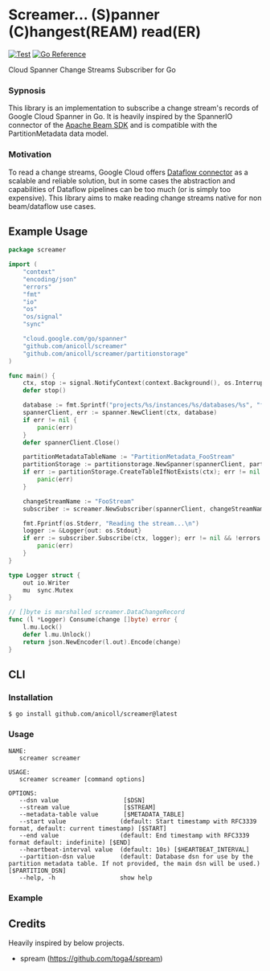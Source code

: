 # Screamer... (S)panner (C)hangest(REAM) read(ER)

[![Test](https://github.com/anicoll/screamer/actions/workflows/go.yml/badge.svg)](https://github.com/anicoll/screamer/actions/workflows/go.yaml)
[![Go Reference](https://pkg.go.dev/badge/github.com/anicoll/screamer.svg)](https://pkg.go.dev/github.com/anicoll/screamer)

Cloud Spanner Change Streams Subscriber for Go

### Sypnosis

This library is an implementation to subscribe a change stream's records of Google Cloud Spanner in Go.
It is heavily inspired by the SpannerIO connector of the [Apache Beam SDK](https://github.com/apache/beam) and is compatible with the PartitionMetadata data model.

### Motivation

To read a change streams, Google Cloud offers [Dataflow connector](https://cloud.google.com/spanner/docs/change-streams/use-dataflow) as a scalable and reliable solution, but in some cases the abstraction and capabilities of Dataflow pipelines can be too much (or is simply too expensive).
This library aims to make reading change streams native for non beam/dataflow use cases.

## Example Usage

```go
package screamer

import (
	"context"
	"encoding/json"
	"errors"
	"fmt"
	"io"
	"os"
	"os/signal"
	"sync"

	"cloud.google.com/go/spanner"
	"github.com/anicoll/screamer"
	"github.com/anicoll/screamer/partitionstorage"
)

func main() {
	ctx, stop := signal.NotifyContext(context.Background(), os.Interrupt, os.Kill)
	defer stop()

	database := fmt.Sprintf("projects/%s/instances/%s/databases/%s", "foo-project", "bar-instance", "baz-database")
	spannerClient, err := spanner.NewClient(ctx, database)
	if err != nil {
		panic(err)
	}
	defer spannerClient.Close()

	partitionMetadataTableName := "PartitionMetadata_FooStream"
	partitionStorage := partitionstorage.NewSpanner(spannerClient, partitionMetadataTableName)
	if err := partitionStorage.CreateTableIfNotExists(ctx); err != nil {
		panic(err)
	}

	changeStreamName := "FooStream"
	subscriber := screamer.NewSubscriber(spannerClient, changeStreamName, partitionStorage)

	fmt.Fprintf(os.Stderr, "Reading the stream...\n")
	logger := &Logger{out: os.Stdout}
	if err := subscriber.Subscribe(ctx, logger); err != nil && !errors.Is(ctx.Err(), context.Canceled) {
		panic(err)
	}
}

type Logger struct {
	out io.Writer
	mu  sync.Mutex
}

// []byte is marshalled screamer.DataChangeRecord
func (l *Logger) Consume(change []byte) error {
	l.mu.Lock()
	defer l.mu.Unlock()
	return json.NewEncoder(l.out).Encode(change)
}
```

## CLI

### Installation

```console
$ go install github.com/anicoll/screamer@latest
```

### Usage

```                          
NAME:
   screamer screamer

USAGE:
   screamer screamer [command options]

OPTIONS:
   --dsn value                  [$DSN]
   --stream value               [$STREAM]
   --metadata-table value       [$METADATA_TABLE]
   --start value               (default: Start timestamp with RFC3339 format, default: current timestamp) [$START]
   --end value                 (default: End timestamp with RFC3339 format default: indefinite) [$END]
   --heartbeat-interval value  (default: 10s) [$HEARTBEAT_INTERVAL]
   --partition-dsn value       (default: Database dsn for use by the partition metadata table. If not provided, the main dsn will be used.) [$PARTITION_DSN]
   --help, -h                  show help
```

### Example


## Credits

Heavily inspired by below projects.

- spream (https://github.com/toga4/spream) 